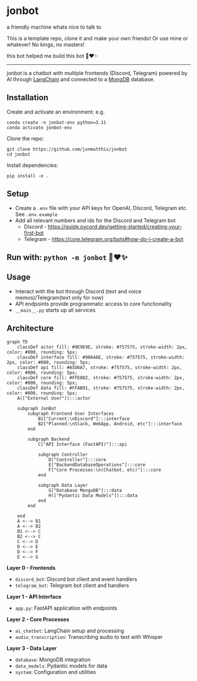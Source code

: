 # jonbot

a friendly machine whats nice to talk to

This is a template repo, clone it and make your own friendo! Or use mine or whatever! No kings, no masters!

this bot helped me build this bot 🤖❤️✨


---

jonbot is a chatbot with multiple frontends (Discord, Telegram) powered by AI
through [LangChain](https://langchain.readthedocs.io/en/latest/) and connected to a [MongDB](mongodb.com) database.

## Installation

Create and activate an environment:
e.g.

```
conda create -n jonbot-env python=3.11
conda activate jonbot-env
```

Clone the repo:

```
git clone https://github.com/jonmatthis/jonbot
cd jonbot
```

Install dependencies:

```
pip install -e .
```

## Setup

- Create a `.env` file with your API keys for OpenAI, Discord, Telegram etc. See `.env.example`
- Add all relevant numbers and ids for the Discord and Telegram bot
    - Discord - https://guide.pycord.dev/getting-started/creating-your-first-bot
    - Telegram - https://core.telegram.org/bots#how-do-i-create-a-bot

## Run with: `python -m jonbot`  🤖❤️✨

## Usage

- Interact with the bot through Discord (text and voice memos)/Telegram(text only for now)
- API endpoints provide programmatic access to core functionality
- `__main__.py` starts up all services

## Architecture

```mermaid
graph TD
    classDef actor fill: #9E9E9E, stroke: #757575, stroke-width: 2px, color: #000, rounding: 5px;
    classDef interface fill: #90A4AE, stroke: #757575, stroke-width: 2px, color: #000, rounding: 5px;
    classDef api fill: #A5D6A7, stroke: #757575, stroke-width: 2px, color: #000, rounding: 5px;
    classDef core fill: #FFE082, stroke: #757575, stroke-width: 2px, color: #000, rounding: 5px;
    classDef data fill: #FFAB91, stroke: #757575, stroke-width: 2px, color: #000, rounding: 5px;
    A(["External User"]):::actor

    subgraph JonBot
        subgraph Frontend User Interfaces
            B1["Current:\nDiscord"]:::interface
            B2["Planned:\nSlack, WebApp, Android, etc"]:::interface
        end

        subgraph Backend
            C["API Interface (FastAPI)"]:::api

            subgraph Controller
                D["Controller"]:::core
                E["BackendDatabaseOperations"]:::core
                F["Core Processes:\n(Chatbot, etc)"]:::core
            end

            subgraph Data Layer
                G["Database MongoDB"]:::data
                H(["Pydantic Data Models"]):::data
            end
        end

    end
    A <--> B1
    A <--> B2
    B1 <--> C
    B2 <--> C
    C <--> D
    D <--> E
    D <--> F
    E <--> G

```

**Layer 0 - Frontends**

- `discord_bot`: Discord bot client and event handlers
- `telegram_bot`: Telegram bot client and handlers

**Layer 1 - API Interface**

- `app.py`: FastAPI application with endpoints

**Layer 2 - Core Processes**

- `ai_chatbot`: LangChain setup and processing
- `audio_transcription`: Transcribing audio to text with Whisper

**Layer 3 - Data Layer**

- `database`: MongoDB integration
- `data_models`: Pydantic models for data
- `system`: Configuration and utilities
